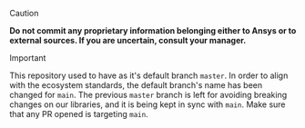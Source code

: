 > [!CAUTION]
> **Do not commit any proprietary information belonging either to Ansys or to external sources. If you are uncertain, consult your manager.**

> [!IMPORTANT]  
> This repository used to have as it's default branch ``master``. In order to align with the ecosystem
> standards, the default branch's name has been changed for ``main``. The previous ``master`` branch is
> left for avoiding breaking changes on our libraries, and it is being kept in sync with ``main``. Make sure
> that any PR opened is targeting ``main``.
